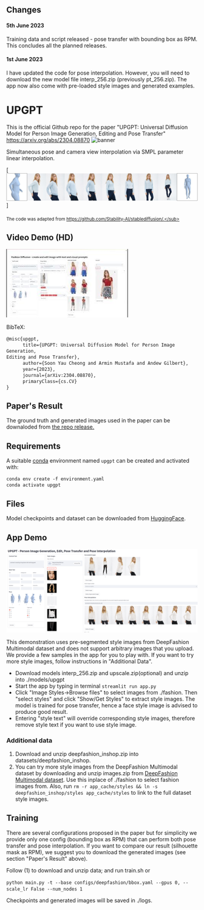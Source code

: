 ## Changes 
#### 5th June 2023
Training data and script released - pose transfer with bounding box as RPM. This concludes all the planned releases.

#### 1st June 2023
I have updated the code for pose interpolation. However, you will need to download the new model file interp_256.zip (previously pt_256.zip). The app now also come with pre-loaded style images and generated examples.

# UPGPT
This is the official Github repo for the paper "UPGPT: Universal Diffusion Model for Person Image Generation, Editing and Pose Transfer"
https://arxiv.org/abs/2304.08870
![banner](https://user-images.githubusercontent.com/19167278/234025496-242e3df0-5f5c-49bc-ba08-9aeaa5907172.png)

Simultaneous pose and camera view interpolation via SMPL parameter linear interpolation.

[![Interpolation](assets/interp_1.jpg)]

<sub> The code was adapted from https://github.com/Stability-AI/stablediffusion/.</sub>

## Video Demo (HD) 

[![Video Demo (HD)](assets/video.jpg)](https://youtu.be/2E8MSRlcN54)


BibTeX:
```
@misc{upgpt,
      title={UPGPT: Universal Diffusion Model for Person Image Generation,
Editing and Pose Transfer}, 
      author={Soon Yau Cheong and Armin Mustafa and Andew Gilbert},
      year={2023},
      journal={arXiv:2304.08870},
      primaryClass={cs.CV}
}
```

## Paper's Result
The ground truth and generated images used in the paper can be downaloded from
[the repo release.](https://github.com/soon-yau/upgpt/releases/tag/v1.0.0)

## Requirements
A suitable [conda](https://conda.io/) environment named `upgpt` can be created
and activated with:

```
conda env create -f environment.yaml
conda activate upgpt
```
## Files
Model checkpoints and dataset can be downloaded from [HuggingFace](https://huggingface.co/soonyau/upgpt/tree/main). 

## App Demo

![App](./assets/app.png)

This demonstration uses pre-segmented style images from DeepFashion Multimodal dataset and does not support arbitrary images that you upload. We provide a few samples in the app for you to play with. If you want to try more style images, follow instructions in  "Additional Data".
- Download models interp_256.zip and upscale.zip(optional) and unzip into ./models/upgpt
- Start the app by typing in terminal `streamlit run app.py`
- Click "Image Styles->Browse files" to select images from ./fashion. Then "select styles" and click "Show/Get Styles" to extract style images. The model is trained for pose transfer, hence a face style image is advised to produce good result.
- Entering "style text" will override corresponding style images, therefore remove style text if you want to use style image.
 
### Additional data
1. Download and unzip deepfashion_inshop.zip into datasets/deepfashion_inshop.
2. You can try more style images from the DeepFashion Multimodal dataset by downloading and unzip images.zip from [DeepFashion Multimodal dataset](https://github.com/yumingj/DeepFashion-MultiModal). Use this inplace of ./fashion to select fashion images from. Also, run `rm -r app_cache/styles && ln -s deepfashion_inshop/styles app_cache/styles` to link to the full dataset style images. 
 
## Training
There are several configurations proposed in the paper but for simplicity we provide only one config (bounding box as RPM) that can perform both pose transfer and pose interpolation. If you want to compare our result (silhouette mask as RPM), we suggest you to download the generated images (see section "Paper's Result" above).

Follow (1) to download and unzip data; and run train.sh or 

```python main.py -t --base configs/deepfashion/bbox.yaml --gpus 0, --scale_lr False --num_nodes 1```

Checkpoints and generated images will be saved in ./logs.



